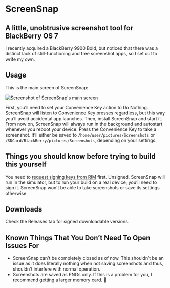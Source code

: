 # ScreenSnap
## A little, unobtrusive screenshot tool for BlackBerry OS 7

I recently acquired a BlackBerry 9900 Bold, but noticed that there was a distinct lack of still-functioning and free screenshot apps, so I set out to write my own.

## Usage

This is the main screen of ScreenSnap:

![Screenshot of ScreenSnap's main screen](https://cloud.githubusercontent.com/assets/676069/9834904/0b110a8c-59d0-11e5-8be0-e5c70191112f.png)

First, you’ll need to set your Convenience Key action to Do Nothing. ScreenSnap will listen to Convenience Key presses regardless, but this way you’ll avoid accidental app launches.
Then, install ScreenSnap and start it. From now on, ScreenSnap will always run in the background and autostart whenever you reboot your device.
Press the Convenience Key to take a screenshot.
It’ll either be saved to
`/home/user/pictures/Screenshots` or 
`/SDCard/BlackBerry/pictures/Screenshots`, depending on your settings.

## Things you should know before trying to build this yourself

You need to [request signing keys from RIM](https://www.blackberry.com/SignedKeys/codesigning.html) first. Unsigned, ScreenSnap will run in the simulator, but to run your build on a real device, you’ll need to sign it. ScreenSnap won’t be able to  take screenshots or save its settings otherwise.

## Downloads

Check the Releases tab for signed downloadable versions.

## Known Things That You Don’t Need To Open Issues For

* ScreenSnap can’t be completely closed as of now. This shouldn’t be an issue as it does literally nothing when not saving screenshots and thus, shouldn’t interfere with normal operation.
* Screenshots are saved as PNGs only. If this is a problem for you, I recommend getting a larger memory card. 
